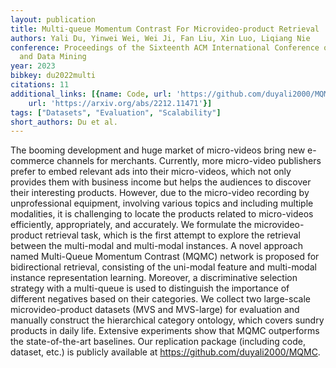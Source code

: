 ```yaml
---
layout: publication
title: Multi-queue Momentum Contrast For Microvideo-product Retrieval
authors: Yali Du, Yinwei Wei, Wei Ji, Fan Liu, Xin Luo, Liqiang Nie
conference: Proceedings of the Sixteenth ACM International Conference on Web Search
  and Data Mining
year: 2023
bibkey: du2022multi
citations: 11
additional_links: [{name: Code, url: 'https://github.com/duyali2000/MQMC.'}, {name: Paper,
    url: 'https://arxiv.org/abs/2212.11471'}]
tags: ["Datasets", "Evaluation", "Scalability"]
short_authors: Du et al.
---
```

The booming development and huge market of micro-videos bring new e-commerce
channels for merchants. Currently, more micro-video publishers prefer to embed
relevant ads into their micro-videos, which not only provides them with
business income but helps the audiences to discover their interesting products.
However, due to the micro-video recording by unprofessional equipment,
involving various topics and including multiple modalities, it is challenging
to locate the products related to micro-videos efficiently, appropriately, and
accurately. We formulate the microvideo-product retrieval task, which is the
first attempt to explore the retrieval between the multi-modal and multi-modal
instances.
  A novel approach named Multi-Queue Momentum Contrast (MQMC) network is
proposed for bidirectional retrieval, consisting of the uni-modal feature and
multi-modal instance representation learning. Moreover, a discriminative
selection strategy with a multi-queue is used to distinguish the importance of
different negatives based on their categories. We collect two large-scale
microvideo-product datasets (MVS and MVS-large) for evaluation and manually
construct the hierarchical category ontology, which covers sundry products in
daily life. Extensive experiments show that MQMC outperforms the
state-of-the-art baselines. Our replication package (including code, dataset,
etc.) is publicly available at https://github.com/duyali2000/MQMC.